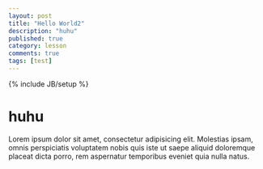 ```yaml
---
layout: post
title: "Hello World2"
description: "huhu"
published: true
category: lesson
comments: true
tags: [test]
---
```

{% include JB/setup %}

# huhu

Lorem ipsum dolor sit amet, consectetur adipisicing elit. Molestias ipsam, omnis perspiciatis voluptatem nobis quis iste ut saepe aliquid doloremque placeat dicta porro, rem aspernatur temporibus eveniet quia nulla natus.
